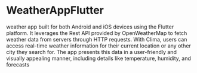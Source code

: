 # WeatherAppFlutter
weather app built for both Android and iOS devices using the Flutter platform. It leverages the Rest API provided by OpenWeatherMap to fetch weather data from servers through HTTP requests. With Clima, users can access real-time weather information for their current location or any other city they search for. The app presents this data in a user-friendly and visually appealing manner, including details like temperature, humidity, and forecasts
